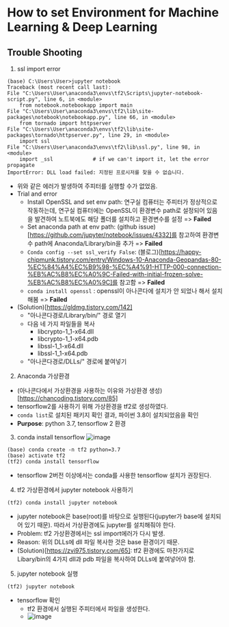 # How to set Environment for Machine Learning & Deep Learning
## Trouble Shooting
1. ssl import error
```
(base) C:\Users\User>jupyter notebook
Traceback (most recent call last):
File "C:\Users\User\anaconda3\envs\tf2\Scripts\jupyter-notebook-script.py", line 6, in <module>
    from notebook.notebookapp import main
File "C:\Users\User\anaconda3\envs\tf2\lib\site-packages\notebook\notebookapp.py", line 66, in <module>
    from tornado import httpserver
File "C:\Users\User\anaconda3\envs\tf2\lib\site-packages\tornado\httpserver.py", line 29, in <module>
    import ssl
File "C:\Users\User\anaconda3\envs\tf2\lib\ssl.py", line 98, in <module>
    import _ssl             # if we can't import it, let the error propagate
ImportError: DLL load failed: 지정된 프로시저를 찾을 수 없습니다.
```
* 위와 같은 에러가 발생하여 주피터를 실행할 수가 없었음.
* Trial and error
    - Install OpenSSL and set env path: 연구실 컴퓨터는 주피터가 정상적으로 작동하는데, 연구실 컴퓨터에는 OpenSSL이 환경변수 path로 설정되어 있음을 발견하여 노트북에도 해당 폴더를 설치하고 환경변수를 설정 => **Failed**
    - Set anaconda path at env path: (github issue)[https://github.com/jupyter/notebook/issues/4332]를 참고하여 환경변수 path에 Anaconda/Library/bin을 추가 => **Failed**
    - ```Conda config --set ssl_verify False```: (블로그)[https://happy-chipmunk.tistory.com/entry/Windows-10-Anaconda-Geopandas-80-%EC%84%A4%EC%B9%98-%EC%A4%91-HTTP-000-connection-%EB%AC%B8%EC%A0%9C-Failed-with-initial-frozen-solve-%EB%AC%B8%EC%A0%9C]를 참고함 => **Failed**
    - ```conda install openssl``` : openssl이 아나콘다에 설치가 안 되었나 해서 설치해봄 => **Failed**
* (Solution)[https://gldmg.tistory.com/142]
    - "아나콘다경로/Library/bin/" 경로 열기
    - 다음 네 가지 파일들을 복사
        - libcrypto-1_1-x64.dll
        - libcrypto-1_1-x64.pdb
        - libssl-1_1-x64.dll
        - libssl-1_1-x64.pdb
    - "아나콘다경로/DLLs/" 경로에 붙여넣기

2. Anaconda 가상환경
* (아나콘다에서 가상환경을 사용하는 이유와 가상환경 생성)[https://chancoding.tistory.com/85]
* tensorflow2를 사용하기 위해 가상환경을 tf2로 생성하였다.
* ```conda list```로 설치된 패키지 확인 결과, 파이썬 3.8이 설치되었음을 확인
* **Purpose**: python 3.7, tensorflow 2 환경

3. conda install tensorflow
![image](https://user-images.githubusercontent.com/53554014/90393562-f7e22f80-e0cb-11ea-971f-034b903901f0.png)

```
(base) conda create -n tf2 python=3.7
(base) activate tf2
(tf2) conda install tensorflow
```
* tensorflow 2버전 이상에서는 conda를 사용한 tensorflow 설치가 권장된다.

4. tf2 가상환경에서 jupyter notebook 사용하기
```
(tf2) conda install jupyter notebook
```
* jupyter notebook은 base(root)를 바탕으로 실행된다(jupyter가 base에 설치되어 있기 때문). 따라서 가상환경에도 jupyter를 설치해줘야 한다.
* Problem: tf2 가상환경에서는 ssl import에러가 다시 발생.
* Reason: 위의 DLLs에 dll 파일 복사한 것은 base 환경이기 때문.
* (Solution)[https://zvi975.tistory.com/65]: tf2 환경에도 마찬가지로 Libary/bin의 4가지 dll과 pdb 파일을 복사하여 DLLs에 붙여넣어야 함.

5. jupyter notebook 실행
```
(tf2) jupyter notebook
```
* tensorflow 확인
    - tf2 환경에서 실행된 주피터에서 파일을 생성한다.
    - ![image](https://user-images.githubusercontent.com/53554014/90386718-ef83f780-e0bf-11ea-9854-8f4a98c7e311.png)

